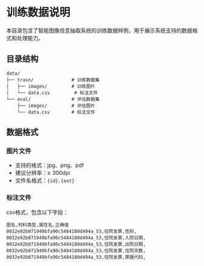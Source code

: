 # 训练数据说明

本目录包含了智能图像信息抽取系统的训练数据样例，用于展示系统支持的数据格式和处理能力。

## 目录结构

```
data/
├── train/              # 训练数据集
│   ├── images/         # 训练图片
│   └── data.csv         # 标注文件
└── eval/               # 评估数据集
    ├── images/         # 评估图片
    └── data.csv        # 标注文件
```

## 数据格式

### 图片文件
- 支持的格式：jpg、png、pdf
- 建议分辨率：≥ 300dpi
- 文件名格式：`{id}.{ext}`

### 标注文件
csv格式，包含以下字段：

```
图名,材料类型,属性名,正确值
0032e92b071949bfa90c5484180d494a_53,住院发票,性别,
0032e92b071949bfa90c5484180d494a_53,住院发票,入院日期,
0032e92b071949bfa90c5484180d494a_53,住院发票,出院日期,
0032e92b071949bfa90c5484180d494a_53,住院发票,住院天数,
0032e92b071949bfa90c5484180d494a_53,住院发票,票据代码,
```
